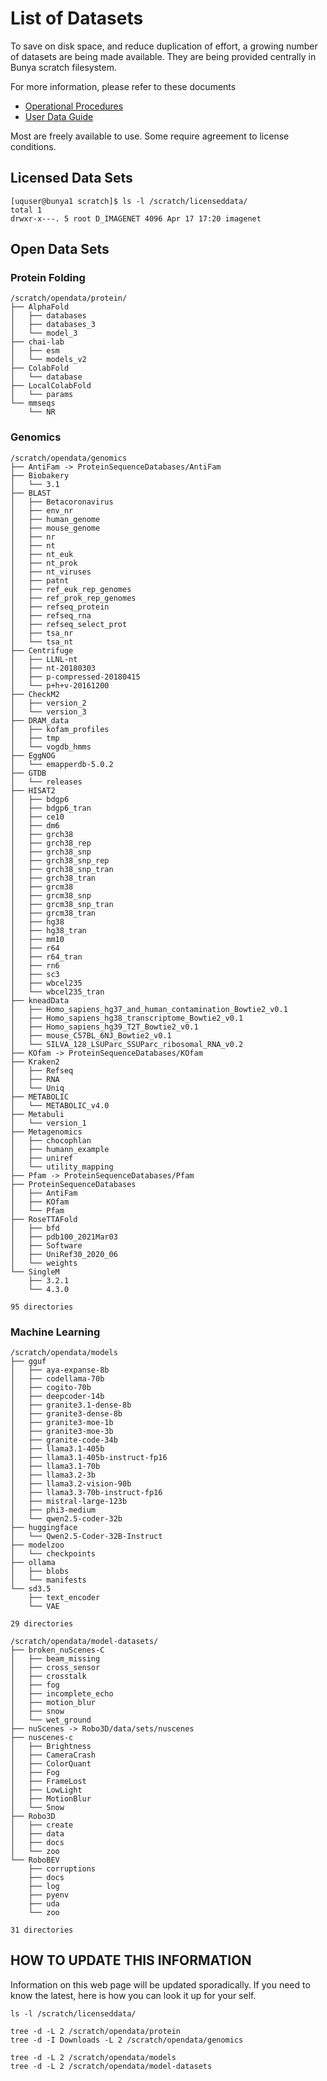 # List of Datasets

To save on disk space, and reduce duplication of effort, a growing number of datasets are being made available.
They are being provided centrally in Bunya scratch filesystem.

For more information, please refer to these documents
- [Operational Procedures](https://github.com/UQ-RCC/hpc-docs/blob/main/policy/Bunya-User-Data-Spaces-Operational-Procedure.md#scratchopendata)
- [User Data Guide](https://github.com/UQ-RCC/hpc-docs/blob/main/guides/Bunya-UserData-Guide.md#scratchopendata)

Most are freely available to use. Some require agreement to license conditions.

## Licensed Data Sets

```
[uquser@bunya1 scratch]$ ls -l /scratch/licenseddata/
total 1
drwxr-x---. 5 root D_IMAGENET 4096 Apr 17 17:20 imagenet
```

## Open Data Sets

### Protein Folding

```
/scratch/opendata/protein/
├── AlphaFold
│   ├── databases
│   ├── databases_3
│   └── model_3
├── chai-lab
│   ├── esm
│   └── models_v2
├── ColabFold
│   └── database
├── LocalColabFold
│   └── params
└── mmseqs
    └── NR
```

### Genomics

```
/scratch/opendata/genomics
├── AntiFam -> ProteinSequenceDatabases/AntiFam
├── Biobakery
│   └── 3.1
├── BLAST
│   ├── Betacoronavirus
│   ├── env_nr
│   ├── human_genome
│   ├── mouse_genome
│   ├── nr
│   ├── nt
│   ├── nt_euk
│   ├── nt_prok
│   ├── nt_viruses
│   ├── patnt
│   ├── ref_euk_rep_genomes
│   ├── ref_prok_rep_genomes
│   ├── refseq_protein
│   ├── refseq_rna
│   ├── refseq_select_prot
│   ├── tsa_nr
│   └── tsa_nt
├── Centrifuge
│   ├── LLNL-nt
│   ├── nt-20180303
│   ├── p-compressed-20180415
│   └── p+h+v-20161200
├── CheckM2
│   ├── version_2
│   └── version_3
├── DRAM_data
│   ├── kofam_profiles
│   ├── tmp
│   └── vogdb_hmms
├── EggNOG
│   └── emapperdb-5.0.2
├── GTDB
│   └── releases
├── HISAT2
│   ├── bdgp6
│   ├── bdgp6_tran
│   ├── ce10
│   ├── dm6
│   ├── grch38
│   ├── grch38_rep
│   ├── grch38_snp
│   ├── grch38_snp_rep
│   ├── grch38_snp_tran
│   ├── grch38_tran
│   ├── grcm38
│   ├── grcm38_snp
│   ├── grcm38_snp_tran
│   ├── grcm38_tran
│   ├── hg38
│   ├── hg38_tran
│   ├── mm10
│   ├── r64
│   ├── r64_tran
│   ├── rn6
│   ├── sc3
│   ├── wbcel235
│   └── wbcel235_tran
├── kneadData
│   ├── Homo_sapiens_hg37_and_human_contamination_Bowtie2_v0.1
│   ├── Homo_sapiens_hg38_transcriptome_Bowtie2_v0.1
│   ├── Homo_sapiens_hg39_T2T_Bowtie2_v0.1
│   ├── mouse_C57BL_6NJ_Bowtie2_v0.1
│   └── SILVA_128_LSUParc_SSUParc_ribosomal_RNA_v0.2
├── KOfam -> ProteinSequenceDatabases/KOfam
├── Kraken2
│   ├── Refseq
│   ├── RNA
│   └── Uniq
├── METABOLIC
│   └── METABOLIC_v4.0
├── Metabuli
│   └── version_1
├── Metagenomics
│   ├── chocophlan
│   ├── humann_example
│   ├── uniref
│   └── utility_mapping
├── Pfam -> ProteinSequenceDatabases/Pfam
├── ProteinSequenceDatabases
│   ├── AntiFam
│   ├── KOfam
│   └── Pfam
├── RoseTTAFold
│   ├── bfd
│   ├── pdb100_2021Mar03
│   ├── Software
│   ├── UniRef30_2020_06
│   └── weights
└── SingleM
    ├── 3.2.1
    └── 4.3.0

95 directories
```
### Machine Learning

```
/scratch/opendata/models
├── gguf
│   ├── aya-expanse-8b
│   ├── codellama-70b
│   ├── cogito-70b
│   ├── deepcoder-14b
│   ├── granite3.1-dense-8b
│   ├── granite3-dense-8b
│   ├── granite3-moe-1b
│   ├── granite3-moe-3b
│   ├── granite-code-34b
│   ├── llama3.1-405b
│   ├── llama3.1-405b-instruct-fp16
│   ├── llama3.1-70b
│   ├── llama3.2-3b
│   ├── llama3.2-vision-90b
│   ├── llama3.3-70b-instruct-fp16
│   ├── mistral-large-123b
│   ├── phi3-medium
│   └── qwen2.5-coder-32b
├── huggingface
│   └── Qwen2.5-Coder-32B-Instruct
├── modelzoo
│   └── checkpoints
├── ollama
│   ├── blobs
│   └── manifests
└── sd3.5
    ├── text_encoder
    └── VAE

29 directories
```

```
/scratch/opendata/model-datasets/
├── broken_nuScenes-C
│   ├── beam_missing
│   ├── cross_sensor
│   ├── crosstalk
│   ├── fog
│   ├── incomplete_echo
│   ├── motion_blur
│   ├── snow
│   └── wet_ground
├── nuScenes -> Robo3D/data/sets/nuscenes
├── nuscenes-c
│   ├── Brightness
│   ├── CameraCrash
│   ├── ColorQuant
│   ├── Fog
│   ├── FrameLost
│   ├── LowLight
│   ├── MotionBlur
│   └── Snow
├── Robo3D
│   ├── create
│   ├── data
│   ├── docs
│   └── zoo
└── RoboBEV
    ├── corruptions
    ├── docs
    ├── log
    ├── pyenv
    ├── uda
    └── zoo

31 directories
```

## HOW TO UPDATE THIS INFORMATION

Information on this web page will be updated sporadically. 
If you need to know the latest, here is how you can look it up for your self.

```
ls -l /scratch/licenseddata/

tree -d -L 2 /scratch/opendata/protein
tree -d -I Downloads -L 2 /scratch/opendata/genomics

tree -d -L 2 /scratch/opendata/models
tree -d -L 2 /scratch/opendata/model-datasets
```
